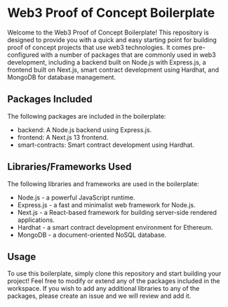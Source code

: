 # Web3 Proof of Concept Boilerplate

Welcome to the Web3 Proof of Concept Boilerplate! This repository is designed to provide you with a quick and easy starting point for building proof of concept projects that use web3 technologies. It comes pre-configured with a number of packages that are commonly used in web3 development, including a backend built on Node.js with Express.js, a frontend built on Next.js, smart contract development using Hardhat, and MongoDB for database management.

## Packages Included

The following packages are included in the boilerplate:

- backend: A Node.js backend using Express.js.
- frontend: A Next.js 13 frontend.
- smart-contracts: Smart contract development using Hardhat.

## Libraries/Frameworks Used

The following libraries and frameworks are used in the boilerplate:

- Node.js - a powerful JavaScript runtime.
- Express.js - a fast and minimalist web framework for Node.js.
- Next.js - a React-based framework for building server-side rendered applications.
- Hardhat - a smart contract development environment for Ethereum.
- MongoDB - a document-oriented NoSQL database.

## Usage

To use this boilerplate, simply clone this repository and start building your project! Feel free to modify or extend any of the packages included in the workspace. If you wish to add any additional libraries to any of the packages, please create an issue and we will review and add it.
